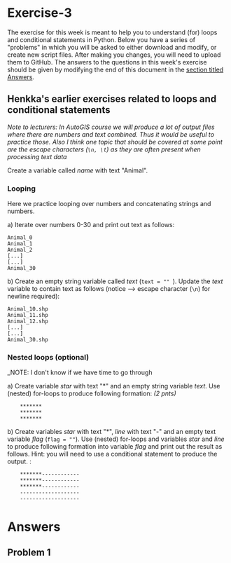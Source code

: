 # Exercise-3

The exercise for this week is meant to help you to understand (for) loops and conditional statements in Python.
Below you have a series of "problems" in which you will be asked to either download and modify, or create new script files.
After making you changes, you will need to upload them to GitHub.
The answers to the questions in this week's exercise should be given by modifying the end of this document in the [section titled Answers](#answers).

## Henkka's earlier exercises related to loops and conditional statements

_Note to lecturers: In AutoGIS course we will produce a lot of output files where there are numbers and text combined. Thus it would be useful to practice those. 
Also I think one topic that should be covered at some point are the escape characters (`\n, \t`) as they are often present when processing text data_ 

Create a variable called *name* with text "Animal". 

### Looping

Here we practice looping over numbers and concatenating strings and numbers. 

a) 
Iterate over numbers 0-30 and print out text as follows: 


    Animal_0
    Animal_1
    Animal_2
    [...]
    [...]
    Animal_30


b)
Create an empty string variable called *text* (`text = "" `). 
Update the *text* variable to contain text as follows (notice --> escape character (`\n`) for newline required): 

    Animal_10.shp
    Animal_11.shp
    Animal_12.shp
    [...]
    [...]
    Animal_30.shp

### Nested loops (optional)

_NOTE: I don't know if we have time to go through 

a)
Create variable *star* with text "\*" and an empty string variable *text*. Use (nested) for-loops to produce following formation: *(2 pnts)*

        *******
        *******
        *******
       
b)
Create variables *star* with text "\*", *line* with text "-" and an empty text variable *flag* (`flag = ""`). 
Use (nested) for-loops and variables *star* and *line* to produce following formation into variable *flag* and print out the result as follows. Hint: you will need
to use a conditional statement to produce the output. : 

        *******------------
        *******------------
        *******------------
        -------------------
        -------------------

# Answers

## Problem 1


